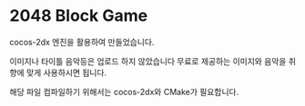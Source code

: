# 2048 Block Game
cocos-2dx 엔진을 활용하여 만들었습니다.

이미지나 타이틀 음악등은 업로드 하지 않았습니다 무료로 제공하는 이미지와 음악을 취향에 맞게 사용하시면 됩니다.

해당 파일 컴파일하기 위해서는 cocos-2dx와 CMake가 필요합니다.
